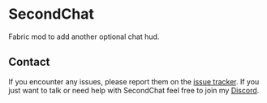 # SecondChat
Fabric mod to add another optional chat hud.

## Contact
If you encounter any issues, please report them on the [issue tracker](https://github.com/FlorianMichael/SecondChat/issues). If you just want to talk or need help with SecondChat feel free to join my [Discord](https://discord.gg/BwWhCHUKDf).
